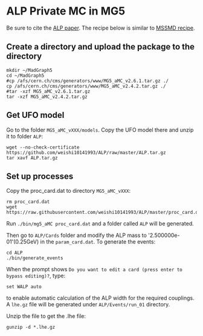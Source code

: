 # ALP Private MC in MG5
Be sure to cite the [ALP paper](https://arxiv.org/pdf/1708.00443.pdf).
The recipe below is similar to [MSSMD recipe](https://github.com/weishi10141993/DarkSUSY_MC_MG5/blob/master/README.md).

## Create a directory and upload the package to the directory

    mkdir ~/MadGraph5
    cd ~/MadGraph5
    #cp /afs/cern.ch/cms/generators/www/MG5_aMC_v2.6.1.tar.gz ./
    cp /afs/cern.ch/cms/generators/www/MG5_aMC_v2.4.2.tar.gz ./
    #tar -xzf MG5_aMC_v2.6.1.tar.gz
    tar -xzf MG5_aMC_v2.4.2.tar.gz

## Get UFO model 
Go to the folder `MG5_aMC_vXXX/models`. Copy the UFO model there and unzip it to folder `ALP`:

    wget --no-check-certificate https://github.com/weishi10141993/ALP/raw/master/ALP.tar.gz
    tar xavf ALP.tar.gz
    
## Set up processes
Copy the proc_card.dat to directory `MG5_aMC_vXXX`:
    
    rm proc_card.dat 
    wget https://raw.githubusercontent.com/weishi10141993/ALP/master/proc_card.dat
    
Run `./bin/mg5_aMC proc_card.dat` and a folder called `ALP` will be generated. 

Then go to `ALP/Cards` folder and modify the ALP mass to '2.500000e-01'(0.25GeV) in the `param_card.dat`. To generate the events:

    cd ALP
    ./bin/generate_events

When the prompt shows `Do you want to edit a card (press enter to bypass editing)?`, type:

    set WALP auto

to enable automatic calculation of the ALP width for the required couplings. A `lhe.gz` file will be generated under `ALP/Events/run_01` directory.

Unzip the file to get the .lhe file:

    gunzip -d *.lhe.gz
